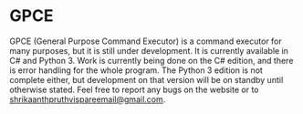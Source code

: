 # GPCE
GPCE (General Purpose Command Executor) is a command executor for many purposes, but it is still under development. It is currently available in C# and Python 3. Work is currently being done on the C# edition, and there is error handling for the whole program. The Python 3 edition is not complete either, but development on that version will be on standby until otherwise stated. Feel free to report any bugs on the website or to shrikaanthpruthvispareemail@gmail.com.
